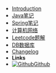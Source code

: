 - [Introduction](introduction)
- [Java笔记](java_index)
    <!-- - [java1](Java/java1.md) -->
    <!-- - [java2](Java/java2.md) -->
- [Spring笔记](themes)
- [计算机网络](customization)
- [Leetcode题解](options)
- [DB数据库](markdown)
- [Changelog](changelog)
- **Links**
- [![Github](https://icongram.jgog.in/simple/github.svg?color=808080&size=16)Github](https://github.com/YeSei)